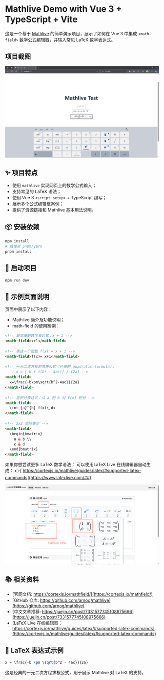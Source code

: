 # Mathlive Demo with Vue 3 + TypeScript + Vite

这是一个基于 [Mathlive](https://github.com/arnog/mathlive) 的简单演示项目，展示了如何在 Vue 3 中集成 `<math-field>` 数学公式编辑器，并输入常见 LaTeX 数学表达式。

## 项目截图
![alt text](image.png)

## ✨ 项目特点

- 使用 `mathlive` 实现网页上的数学公式输入；
- 支持常见的 LaTeX 语法；
- 使用 Vue 3 `<script setup>` + TypeScript 编写；
- 展示多个公式编辑框案例；
- 提供了资源链接和 Mathlive 基本用法说明。

## 📦 安装依赖

```bash
npm install
# 或使用 pnpm/yarn
pnpm install
```

## 🚀 启动项目
```bash
npm run dev
```

## 🧪 示例页面说明
页面中展示了以下内容：
- Mathlive 简介及功能说明；
- math-field 的使用案例：

``` html
<!-- 最简单的数学表达式：x + 1 -->
<math-field>x+1</math-field>

<!-- 表达一个函数 f(x) = x + 1 -->
<math-field>f(x)= x+1</math-field>

<!-- 一元二次方程的求根公式（经典的 quadratic formula）：
     x = [-b ± √(b² - 4ac)] / (2a) -->
<math-field>
  x=\frac{-b\pm\sqrt{b^2-4ac}}{2a}
</math-field>

<!-- 定积分表达式：从 a 到 b 对 f(x) 积分 -->
<math-field>
  \int_{a}^{b} f(x)\,dx
</math-field>

<!-- 2x2 矩阵表示 -->
<math-field>
  \begin{bmatrix}
    a & b \\
    c & d
  \end{bmatrix}
</math-field>

```
如果你想尝试更多 LaTeX 数学语法：
可以使用LaTeX Live 在线编辑器自动生成：
👉[ https://cortexjs.io/mathlive/guides/latex/#supported-latex-commands](https://www.latexlive.com/##)

![alt text](f3bb8b39209a0c1e6d6edd12bfbbf813.png)

## 📚 相关资料 
- [官网文档: https://cortexjs.io/mathfield/](https://cortexjs.io/mathfield/)
- [GitHub 仓库: https://github.com/arnog/mathlive](https://github.com/arnog/mathlive)
- [中文文章推荐: https://juejin.cn/post/7331577745108975666](https://juejin.cn/post/7331577745108975666)
- [LaTeX Live 在线编辑器：https://cortexjs.io/mathlive/guides/latex/#supported-latex-commands](https://cortexjs.io/mathlive/guides/latex/#supported-latex-commands)

## 📌 LaTeX 表达式示例
```latex
x = \frac{-b \pm \sqrt{b^2 - 4ac}}{2a}
```
这是经典的一元二次方程求根公式，用于展示 Mathlive 对 LaTeX 的支持。
